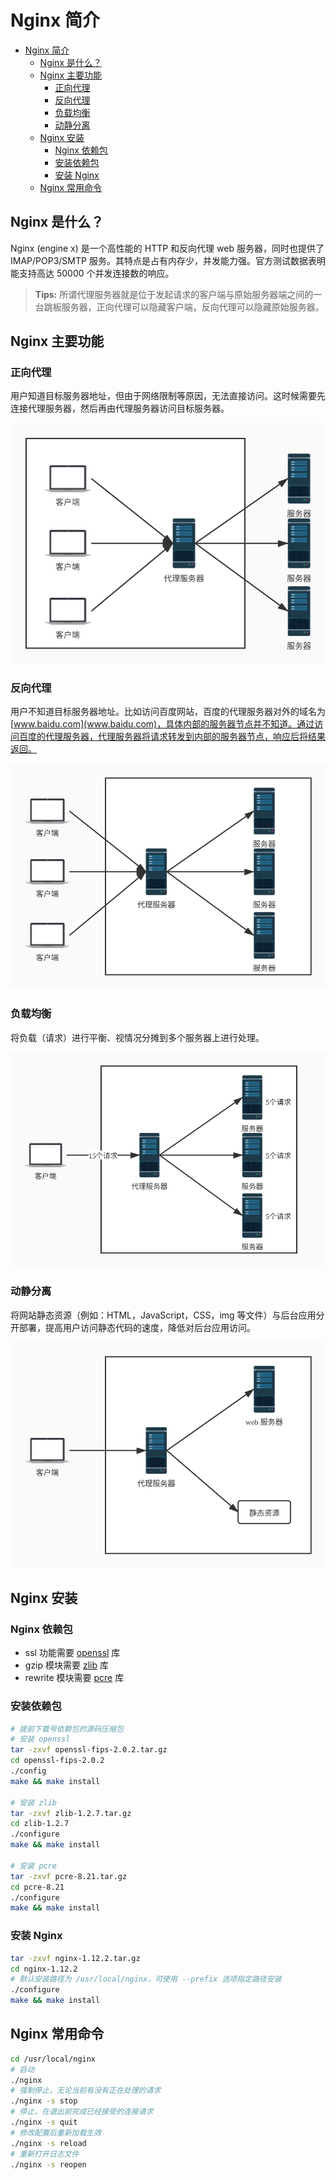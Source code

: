 # Nginx 简介

- [Nginx 简介](#nginx-简介)
  - [Nginx 是什么？](#nginx-是什么)
  - [Nginx 主要功能](#nginx-主要功能)
    - [正向代理](#正向代理)
    - [反向代理](#反向代理)
    - [负载均衡](#负载均衡)
    - [动静分离](#动静分离)
  - [Nginx 安装](#nginx-安装)
    - [Nginx 依赖包](#nginx-依赖包)
    - [安装依赖包](#安装依赖包)
    - [安装 Nginx](#安装-nginx)
  - [Nginx 常用命令](#nginx-常用命令)

## Nginx 是什么？

Nginx (engine x) 是一个高性能的 HTTP 和反向代理 web 服务器，同时也提供了 IMAP/POP3/SMTP 服务。其特点是占有内存少，并发能力强。官方测试数据表明能支持高达 50000 个并发连接数的响应。

> **Tips:** 所谓代理服务器就是位于发起请求的客户端与原始服务器端之间的一台跳板服务器，正向代理可以隐藏客户端，反向代理可以隐藏原始服务器。

## Nginx 主要功能

### 正向代理

用户知道目标服务器地址，但由于网络限制等原因，无法直接访问。这时候需要先连接代理服务器，然后再由代理服务器访问目标服务器。

![正向代理](./images/forward_proxy.jpg)

### 反向代理

用户不知道目标服务器地址。比如访问百度网站，百度的代理服务器对外的域名为 [www.baidu.com](www.baidu.com)，具体内部的服务器节点并不知道。通过访问百度的代理服务器，代理服务器将请求转发到内部的服务器节点，响应后将结果返回。

![反向代理](./images/reverse_proxy.jpg)

### 负载均衡

将负载（请求）进行平衡、视情况分摊到多个服务器上进行处理。

![负载均衡](./images/load_balance.jpg)

### 动静分离

将网站静态资源（例如：HTML，JavaScript，CSS，img 等文件）与后台应用分开部署，提高用户访问静态代码的速度，降低对后台应用访问。

![动静分离](./images/dynamic-static_separation.jpg)

## Nginx 安装

### Nginx 依赖包

- ssl 功能需要 [openssl](https://www.openssl.org) 库
- gzip 模块需要 [zlib](http://www.pcre.org) 库
- rewrite 模块需要 [pcre](http://www.pcre.org) 库

### 安装依赖包

```bash
# 提前下载号依赖包的源码压缩包
# 安装 openssl
tar -zxvf openssl-fips-2.0.2.tar.gz
cd openssl-fips-2.0.2
./config
make && make install

# 安装 zlib
tar -zxvf zlib-1.2.7.tar.gz
cd zlib-1.2.7
./configure
make && make install

# 安装 pcre
tar -zxvf pcre-8.21.tar.gz
cd pcre-8.21
./configure
make && make install
```

### 安装 Nginx

```bash
tar -zxvf nginx-1.12.2.tar.gz
cd nginx-1.12.2
# 默认安装路径为 /usr/local/nginx，可使用 --prefix 选项指定路径安装
./configure
make && make install
```

## Nginx 常用命令

```bash
cd /usr/local/nginx
# 启动
./nginx
# 强制停止，无论当前有没有正在处理的请求
./nginx -s stop
# 停止，在退出前完成已经接受的连接请求
./nginx -s quit
# 修改配置后重新加载生效
./nginx -s reload
# 重新打开日志文件
./nginx -s reopen
```
